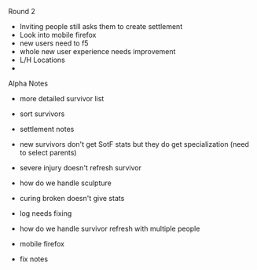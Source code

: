 Round 2
- Inviting people still asks them to create settlement
- Look into mobile firefox
- new users need to f5
- whole new user experience needs improvement
- L/H Locations
-

Alpha Notes
- more detailed survivor list
- sort survivors
- settlement notes


- new survivors don't get SotF stats but they do get specialization (need to select parents)
- severe injury doesn't refresh survivor
- how do we handle sculpture
- curing broken doesn't give stats
- log needs fixing
- how do we handle survivor refresh with multiple people
- mobile firefox
- fix notes

